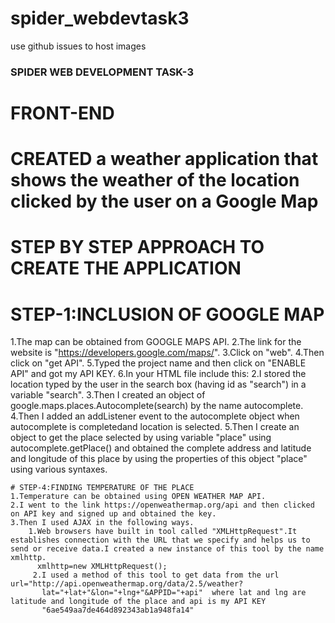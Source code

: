 # spider_webdevtask3
use github issues to host images
### SPIDER WEB DEVELOPMENT TASK-3
# FRONT-END
# CREATED a weather application that shows the weather of the location clicked by the user on a Google Map

# STEP BY STEP APPROACH TO CREATE THE APPLICATION

# STEP-1:INCLUSION OF GOOGLE MAP
1.The map can be obtained from GOOGLE MAPS API.
2.The link for the website is "https://developers.google.com/maps/".
3.Click on "web".
4.Then click on "get API".
5.Typed the project name and then click on "ENABLE API" and got my API KEY.
6.In your HTML file include this:<script async defer src="https://maps.googleapis.com/maps/api/js?key=API KEY&callback=initMap"><script>
Instead of API KEY I gave my API KEY=6ae549aa7de464d892343ab1a948fa14.
7.Then I created a function "initMap" and wrote the following code
	options={zoom:4,center:{lat:20.5937,lng: 78.9629}};
	map=new google.maps.Map(document.getElementById("map"),options);
  This creates a map object of google maps.
  The map is now available on the browser page at the location mentioned by div element having id as "map" and the map is having zoom     level of 4 and centered at India(The given lat and lng are latitude and longitude of India).
  
  # STEP-2:INCLUSION OF INFOWINDOWS
  1.There are 4 infowindows which are visible when the index.html is run.
  2.I created an array of objects by the name of "cities" and stored the name of 4 cities and corresponding latitudes and longitudes.
  3.Then I created 4 different objects of google.maps.InfoWindow().If we create one object then we will see one infowindow which is of the last city because the content of the object will be overwritten.
  4.The different objects can be created by taking a variable s and assigning it the value "info"+i.toString() where i is the looping variable.It can be seen in the "info_window" function.
  5.Each infowidow object has content and position.
    I gave content as city name and temperature.The way I got the temperature is explained later in the README.
    Position implies the position of the info window which can be specified by the latitude and longitude.
    I did this in a loop and obtained city,lat,lng from cities array and temperature from temperauure array.
  6." &#8451" is for degree C symbol.
    
    # STEP-3:INCLUSION OF SEARCH BOX WITH AUTOCOMPLETION
    1.I included google library "places".
    <script async defer src="https://maps.googleapis.com/maps/api/js?key=AIzaSyD9z5ZzZ6Is_8PUnKUdXtaG0Fw-B1-  AA7U&libraries=places&callback=initMap">
</script>
    2.I stored the location typed by the user in the search box (having id as "search") in a variable "search".
    3.Then I created an object of google.maps.places.Autocomplete(search) by  the name autocomplete.
    4.Then I added an addListener event to the autocomplete object when autocomplete is completedand location is selected.
    5.Then I create an object to get the place selected by using variable "place" using autocomplete.getPlace() and obtained the complete address and latitude and longitude of this place by using the properties of this object "place" using various syntaxes.
    
    # STEP-4:FINDING TEMPERATURE OF THE PLACE
    1.Temperature can be obtained using OPEN WEATHER MAP API.
    2.I went to the link https://openweathermap.org/api and then clicked on API key and signed up and obtained the key.
    3.Then I used AJAX in the following ways.
        1.Web browsers have built in tool called "XMLHttpRequest".It establishes connection with the URL that we specify and helps us to           send or receive data.I created a new instance of this tool by the name xmlhttp.
          xmlhttp=new XMLHttpRequest();
         2.I used a method of this tool to get data from the url  url="http://api.openweathermap.org/data/2.5/weather?
           lat="+lat+"&lon="+lng+"&APPID="+api"  where lat and lng are latitude and longitude of the place and api is my API KEY
           "6ae549aa7de464d892343ab1a948fa14"
 
